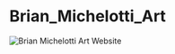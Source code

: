 # Brian_Michelotti_Art

![Brian Michelotti Art Website](https://media.giphy.com/media/TpvcuhErQTmxg2UvNC/giphy.gif)

